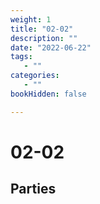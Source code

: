 ```yaml
---
weight: 1
title: "02-02"
description: ""
date: "2022-06-22"
tags:
   - ""
categories:
   - ""
bookHidden: false

---
```


# 02-02

## Parties
